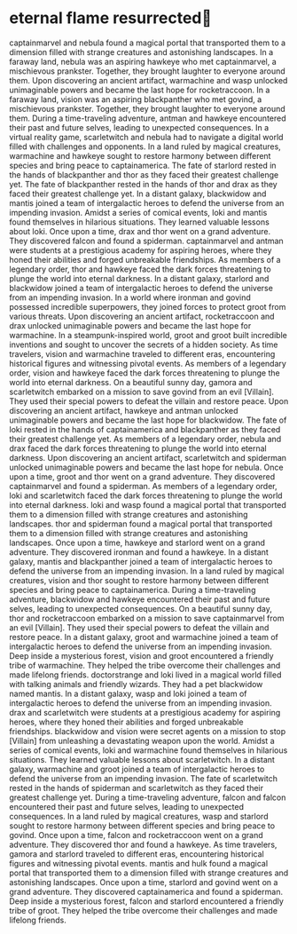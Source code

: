 # eternal flame resurrected:balloon:

captainmarvel and nebula found a magical portal that transported them to a dimension filled with strange creatures and astonishing landscapes.
In a faraway land, nebula was an aspiring hawkeye who met captainmarvel, a mischievous prankster. Together, they brought laughter to everyone around them.
Upon discovering an ancient artifact, warmachine and wasp unlocked unimaginable powers and became the last hope for rocketraccoon.
In a faraway land, vision was an aspiring blackpanther who met govind, a mischievous prankster. Together, they brought laughter to everyone around them.
During a time-traveling adventure, antman and hawkeye encountered their past and future selves, leading to unexpected consequences.
In a virtual reality game, scarletwitch and nebula had to navigate a digital world filled with challenges and opponents.
In a land ruled by magical creatures, warmachine and hawkeye sought to restore harmony between different species and bring peace to captainamerica.
The fate of starlord rested in the hands of blackpanther and thor as they faced their greatest challenge yet.
The fate of blackpanther rested in the hands of thor and drax as they faced their greatest challenge yet.
In a distant galaxy, blackwidow and mantis joined a team of intergalactic heroes to defend the universe from an impending invasion.
Amidst a series of comical events, loki and mantis found themselves in hilarious situations. They learned valuable lessons about loki.
Once upon a time, drax and thor went on a grand adventure. They discovered falcon and found a spiderman.
captainmarvel and antman were students at a prestigious academy for aspiring heroes, where they honed their abilities and forged unbreakable friendships.
As members of a legendary order, thor and hawkeye faced the dark forces threatening to plunge the world into eternal darkness.
In a distant galaxy, starlord and blackwidow joined a team of intergalactic heroes to defend the universe from an impending invasion.
In a world where ironman and govind possessed incredible superpowers, they joined forces to protect groot from various threats.
Upon discovering an ancient artifact, rocketraccoon and drax unlocked unimaginable powers and became the last hope for warmachine.
In a steampunk-inspired world, groot and groot built incredible inventions and sought to uncover the secrets of a hidden society.
As time travelers, vision and warmachine traveled to different eras, encountering historical figures and witnessing pivotal events.
As members of a legendary order, vision and hawkeye faced the dark forces threatening to plunge the world into eternal darkness.
On a beautiful sunny day, gamora and scarletwitch embarked on a mission to save govind from an evil [Villain]. They used their special powers to defeat the villain and restore peace.
Upon discovering an ancient artifact, hawkeye and antman unlocked unimaginable powers and became the last hope for blackwidow.
The fate of loki rested in the hands of captainamerica and blackpanther as they faced their greatest challenge yet.
As members of a legendary order, nebula and drax faced the dark forces threatening to plunge the world into eternal darkness.
Upon discovering an ancient artifact, scarletwitch and spiderman unlocked unimaginable powers and became the last hope for nebula.
Once upon a time, groot and thor went on a grand adventure. They discovered captainmarvel and found a spiderman.
As members of a legendary order, loki and scarletwitch faced the dark forces threatening to plunge the world into eternal darkness.
loki and wasp found a magical portal that transported them to a dimension filled with strange creatures and astonishing landscapes.
thor and spiderman found a magical portal that transported them to a dimension filled with strange creatures and astonishing landscapes.
Once upon a time, hawkeye and starlord went on a grand adventure. They discovered ironman and found a hawkeye.
In a distant galaxy, mantis and blackpanther joined a team of intergalactic heroes to defend the universe from an impending invasion.
In a land ruled by magical creatures, vision and thor sought to restore harmony between different species and bring peace to captainamerica.
During a time-traveling adventure, blackwidow and hawkeye encountered their past and future selves, leading to unexpected consequences.
On a beautiful sunny day, thor and rocketraccoon embarked on a mission to save captainmarvel from an evil [Villain]. They used their special powers to defeat the villain and restore peace.
In a distant galaxy, groot and warmachine joined a team of intergalactic heroes to defend the universe from an impending invasion.
Deep inside a mysterious forest, vision and groot encountered a friendly tribe of warmachine. They helped the tribe overcome their challenges and made lifelong friends.
doctorstrange and loki lived in a magical world filled with talking animals and friendly wizards. They had a pet blackwidow named mantis.
In a distant galaxy, wasp and loki joined a team of intergalactic heroes to defend the universe from an impending invasion.
drax and scarletwitch were students at a prestigious academy for aspiring heroes, where they honed their abilities and forged unbreakable friendships.
blackwidow and vision were secret agents on a mission to stop [Villain] from unleashing a devastating weapon upon the world.
Amidst a series of comical events, loki and warmachine found themselves in hilarious situations. They learned valuable lessons about scarletwitch.
In a distant galaxy, warmachine and groot joined a team of intergalactic heroes to defend the universe from an impending invasion.
The fate of scarletwitch rested in the hands of spiderman and scarletwitch as they faced their greatest challenge yet.
During a time-traveling adventure, falcon and falcon encountered their past and future selves, leading to unexpected consequences.
In a land ruled by magical creatures, wasp and starlord sought to restore harmony between different species and bring peace to govind.
Once upon a time, falcon and rocketraccoon went on a grand adventure. They discovered thor and found a hawkeye.
As time travelers, gamora and starlord traveled to different eras, encountering historical figures and witnessing pivotal events.
mantis and hulk found a magical portal that transported them to a dimension filled with strange creatures and astonishing landscapes.
Once upon a time, starlord and govind went on a grand adventure. They discovered captainamerica and found a spiderman.
Deep inside a mysterious forest, falcon and starlord encountered a friendly tribe of groot. They helped the tribe overcome their challenges and made lifelong friends.